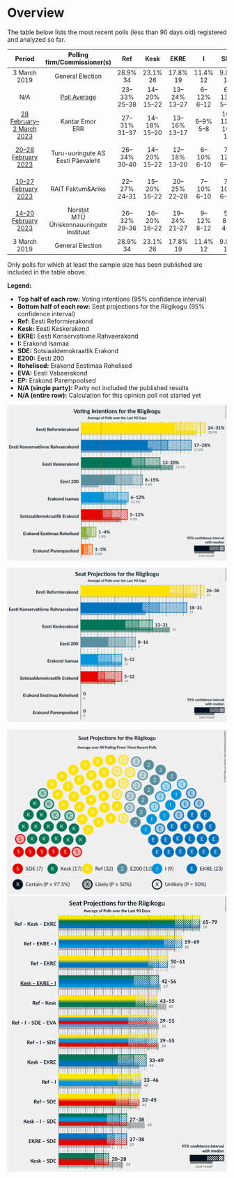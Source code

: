 # Overview

The table below lists the most recent polls (less than 90 days old) registered and analyzed so far.

| Period     | Polling firm/Commissioner(s) | Ref | Kesk | EKRE | I | SDE | E200 | Rohelised | EVA | EP |
|:----------:|:----------------------------:|:--:|:--:|:--:|:--:|:--:|:--:|:--:|:--:|:--:|
| 3 March 2019 | General Election | 28.9% <br> 34 | 23.1% <br> 26 | 17.8% <br> 19 | 11.4% <br> 12 | 9.8% <br> 10 | 4.4% <br> 0 | 1.8% <br> 0 | 1.2% <br> 0 | 0.0% <br> 0 |
| N/A | [Poll Average](average.html) | 23–33% <br> 25–38 | 14–20% <br> 15–22 | 13–24% <br> 13–27 | 6–12% <br> 6–12 | 6–13% <br> 5–13 | 9–17% <br> 8–18 | 1–3% <br> 0 | N/A <br> N/A | 1–4% <br> 0 |
| [28 February–2 March 2023](2023-03-02-KantarEmor.html) | Kantar Emor <br> ERR | 27–31% <br> 31–37 | 14–18% <br> 15–20 | 13–16% <br> 13–17 | 6–9% <br> 5–8 | 10–13% <br> 10–14 | 14–17% <br> 14–19 | 2–3% <br> 0 | N/A <br> N/A | 2–3% <br> 0 |
| [20–28 February 2023](2023-02-28-Turu-uuringuteAS.html) | Turu-uuringute AS <br> Eesti Päevaleht | 26–34% <br> 30–40 | 14–20% <br> 15–22 | 12–18% <br> 13–20 | 6–10% <br> 6–10 | 7–12% <br> 6–12 | 11–17% <br> 12–18 | 1–3% <br> 0 | N/A <br> N/A | 2–5% <br> 0 |
| [10–27 February 2023](2023-02-27-RAITFaktumAriko.html) | RAIT Faktum&Ariko | 22–27% <br> 24–31 | 15–20% <br> 16–22 | 20–25% <br> 22–28 | 7–10% <br> 6–10 | 7–10% <br> 6–10 | 11–16% <br> 11–16 | 1–3% <br> 0 | N/A <br> N/A | 1–2% <br> 0 |
| [14–20 February 2023](2023-02-20-Norstat.html) | Norstat <br> MTÜ Ühiskonnauuringute Instituut | 26–32% <br> 29–36 | 16–20% <br> 16–22 | 19–24% <br> 21–27 | 9–12% <br> 8–12 | 5–8% <br> 4–8 | 8–12% <br> 7–12 | 1–3% <br> 0 | N/A <br> N/A | 1–2% <br> 0 |
| 3 March 2019 | General Election | 28.9% <br> 34 | 23.1% <br> 26 | 17.8% <br> 19 | 11.4% <br> 12 | 9.8% <br> 10 | 4.4% <br> 0 | 1.8% <br> 0 | 1.2% <br> 0 | 0.0% <br> 0 |

Only polls for which at least the sample size has been published are included in the table above.

**Legend:**
+ **Top half of each row:** Voting intentions (95% confidence interval)
+ **Bottom half of each row:** Seat projections for the Riigikogu (95% confidence interval)
+ **Ref:** Eesti Reformierakond
+ **Kesk:** Eesti Keskerakond
+ **EKRE:** Eesti Konservatiivne Rahvaerakond
+ **I:** Erakond Isamaa
+ **SDE:** Sotsiaaldemokraatlik Erakond
+ **E200:** Eesti 200
+ **Rohelised:** Erakond Eestimaa Rohelised
+ **EVA:** Eesti Vabaerakond
+ **EP:** Erakond Parempoolsed
+ **N/A (single party):** Party not included the published results
+ **N/A (entire row):** Calculation for this opinion poll not started yet


![Graph with voting intentions not yet produced](average.png "Voting Intentions")

![Graph with seats not yet produced](average-seats.png "Seats")

![Graph with seating plan not yet produced](average-seating-plan.png "Seating Plan")
![Graph with coalitions seats not yet produced](average-coalitions-seats.png "Coalitions Seats")
